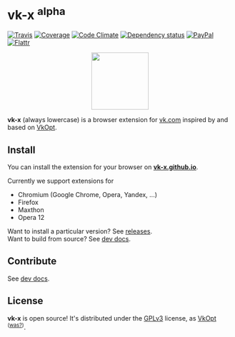 # vk-x <sup>alpha</sup>

[![Travis](https://img.shields.io/travis/vk-x/vk-x.svg)](https://travis-ci.org/vk-x/vk-x)
[![Coverage](https://img.shields.io/codeclimate/coverage/github/vk-x/vk-x.svg)](https://codeclimate.com/github/vk-x/vk-x/coverage)
[![Code Climate](https://img.shields.io/codeclimate/github/vk-x/vk-x.svg)](https://codeclimate.com/github/vk-x/vk-x)
[![Dependency status](https://img.shields.io/david/vk-x/vk-x.svg?style=flat)](https://david-dm.org/vk-x/vk-x)
[![PayPal](https://img.shields.io/badge/paypal-donate-orange.svg)](https://www.paypal.com/cgi-bin/webscr?cmd=_s-xclick&hosted_button_id=64NK7GL2793YL "Donate once")
[![Flattr](https://img.shields.io/badge/flattr-donate-orange.svg)](https://flattr.com/submit/auto?user_id=deltaidea&url=https%3A%2F%2Fvk-x.github.io%2F "Donate monthly")

<p align="center">
  <a href="https://vk-x.github.com/">
    <img height="128" width="128" src="https://raw.githubusercontent.com/vk-x/vk-x/master/source/meta/logo.png">
  </a>
</p>

**vk-x** (always lowercase) is a browser extension for [vk.com](http://vk.com)
inspired by and based on [VkOpt](http://vkopt.net).

## Install

You can install the extension for your browser on [**vk-x.github.io**](http://vk-x.github.io/).

Currently we support extensions for

- Chromium (Google Chrome, Opera, Yandex, ...)
- Firefox
- Maxthon
- Opera 12

Want to install a particular version? See [releases](https://github.com/vk-x/vk-x/releases).  
Want to build from source? See [dev docs](gulpfile.litcoffee).

## Contribute

See [dev docs](gulpfile.litcoffee).

## License

**vk-x** is open source! It's distributed under the [GPLv3](http://choosealicense.com/licenses/gpl-v3/) license, as
[VkOpt](https://code.google.com/p/vkopt/) <sup>([was?](https://github.com/VkOpt/VkOpt/issues/168))</sup>.
